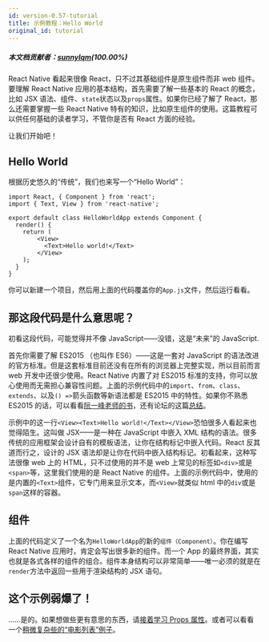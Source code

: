 ```yaml
---
id: version-0.57-tutorial
title: 示例教程：Hello World
original_id: tutorial
---
```


##### 本文档贡献者：[sunnylqm](https://github.com/search?q=sunnylqm%40qq.com+in%3Aemail&type=Users)(100.00%)

React Native 看起来很像 React，只不过其基础组件是原生组件而非 web 组件。要理解 React Native 应用的基本结构，首先需要了解一些基本的 React 的概念，比如 JSX 语法、组件、`state`状态以及`props`属性。如果你已经了解了 React，那么还需要掌握一些 React Native 特有的知识，比如原生组件的使用。这篇教程可以供任何基础的读者学习，不管你是否有 React 方面的经验。

让我们开始吧！

## Hello World

根据历史悠久的“传统”，我们也来写一个“Hello World”：

```ReactNativeWebPlayer
import React, { Component } from 'react';
import { Text, View } from 'react-native';

export default class HelloWorldApp extends Component {
  render() {
    return (
        <View>
          <Text>Hello world!</Text>
        </View>
    );
  }
}
```

你可以新建一个项目，然后用上面的代码覆盖你的`App.js`文件，然后运行看看。

## 那这段代码是什么意思呢？

初看这段代码，可能觉得并不像 JavaScript——没错，这是“未来”的 JavaScript.

首先你需要了解 ES2015 （也叫作 ES6）——这是一套对 JavaScript 的语法改进的官方标准。但是这套标准目前还没有在所有的浏览器上完整实现，所以目前而言 web 开发中还很少使用。React Native 内置了对 ES2015 标准的支持，你可以放心使用而无需担心兼容性问题。上面的示例代码中的`import`、`from`、`class`、`extends`、以及`() =>`箭头函数等新语法都是 ES2015 中的特性。如果你不熟悉 ES2015 的话，可以看看[阮一峰老师的书](http://es6.ruanyifeng.com/)，还有论坛的这篇[总结](http://bbs.reactnative.cn/topic/15)。

示例中的这一行`<View><Text>Hello world!</Text></View>`恐怕很多人看起来也觉得陌生。这叫做 JSX——是一种在 JavaScript 中嵌入 XML 结构的语法。很多传统的应用框架会设计自有的模板语法，让你在结构标记中嵌入代码。React 反其道而行之，设计的 JSX 语法却是让你在代码中嵌入结构标记。初看起来，这种写法很像 web 上的 HTML，只不过使用的并不是 web 上常见的标签如`<div>`或是`<span>`等，这里我们使用的是 React Native 的组件。上面的示例代码中，使用的是内置的`<Text>`组件，它专门用来显示文本，而`<View>`就类似 html 中的`div`或是`span`这样的容器。

## 组件

上面的代码定义了一个名为`HelloWorldApp`的新的`组件（Component）`。你在编写 React Native 应用时，肯定会写出很多新的组件。而一个 App 的最终界面，其实也就是各式各样的组件的组合。组件本身结构可以非常简单——唯一必须的就是在`render`方法中返回一些用于渲染结构的 JSX 语句。

## 这个示例弱爆了！

……是的。如果想做些更有意思的东西，请[接着学习 Props 属性](props.md)。或者可以看看一个[稍微复杂些的“电影列表”例子](sample-application-movies.md)。
